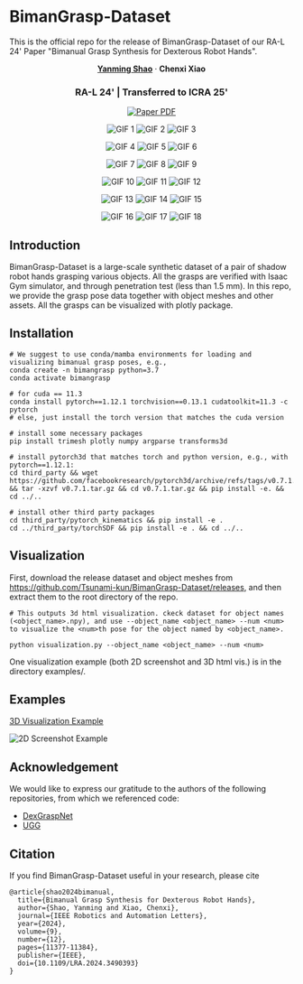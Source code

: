 # BimanGrasp-Dataset
This is the official repo for the release of BimanGrasp-Dataset of our RA-L 24' Paper "Bimanual Grasp Synthesis for Dexterous Robot Hands". 



<p align="center">
    <a href="https://wuxiaofei01.github.io/"><strong>Yanming Shao</strong></a>
    ·
    <strong>Chenxi Xiao</strong>

  </p>
  <h3 align="center">RA-L 24' | Transferred to ICRA 25'</h3>

<p align="center">
    <a href="https://arxiv.org/abs/2411.15903">
      <img src='https://img.shields.io/badge/Paper-green?style=for-the-badge&logo=adobeacrobatreader&logoColor=white&labelColor=66cc00&color=94DD15' alt='Paper PDF'>
    </a>
</p>



<p align="center">
  <img src="gif/A1.gif" alt="GIF 1" />
  <img src="gif/A2.gif" alt="GIF 2" />
  <img src="gif/A3.gif" alt="GIF 3" />
</p>

<p align="center">
  <img src="gif/B1.gif" alt="GIF 4" />
  <img src="gif/B2.gif" alt="GIF 5" />
  <img src="gif/B3.gif" alt="GIF 6" />
</p>

<p align="center">
  <img src="gif/C1.gif" alt="GIF 7" />
  <img src="gif/C2.gif" alt="GIF 8" />
  <img src="gif/C3.gif" alt="GIF 9" />
</p>

<p align="center">
  <img src="gif/D1.gif" alt="GIF 10" />
  <img src="gif/D2.gif" alt="GIF 11" />
  <img src="gif/D3.gif" alt="GIF 12" />
</p>

<p align="center">
  <img src="gif/E1.gif" alt="GIF 13" />
  <img src="gif/E2.gif" alt="GIF 14" />
  <img src="gif/E3.gif" alt="GIF 15" />
</p>

<p align="center">
  <img src="gif/F1.gif" alt="GIF 16" />
  <img src="gif/F2.gif" alt="GIF 17" />
  <img src="gif/F3.gif" alt="GIF 18" />
</p>



## Introduction

BimanGrasp-Dataset is a large-scale synthetic dataset of a pair of shadow robot hands grasping various objects. All the grasps are verified with Isaac Gym simulator, and through penetration test (less than 1.5 mm). In this repo, we provide the grasp pose data together with object meshes and other assets. All the grasps can be visualized with plotly package.

## Installation

    # We suggest to use conda/mamba environments for loading and visualizing bimanual grasp poses, e.g.,
    conda create -n bimangrasp python=3.7
    conda activate bimangrasp

    # for cuda == 11.3
    conda install pytorch==1.12.1 torchvision==0.13.1 cudatoolkit=11.3 -c pytorch
    # else, just install the torch version that matches the cuda version
    
    # install some necessary packages
    pip install trimesh plotly numpy argparse transforms3d

    # install pytorch3d that matches torch and python version, e.g., with pytorch==1.12.1:
    cd third_party && wget https://github.com/facebookresearch/pytorch3d/archive/refs/tags/v0.7.1.tar.gz && tar -xzvf v0.7.1.tar.gz && cd v0.7.1.tar.gz && pip install -e. && cd ../..

    # install other third party packages
    cd third_party/pytorch_kinematics && pip install -e .
    cd ../third_party/torchSDF && pip install -e . && cd ../..

## Visualization

First, download the release dataset and object meshes from https://github.com/Tsunami-kun/BimanGrasp-Dataset/releases, and then extract them to the root directory of the repo.

    # This outputs 3d html visualization. ckeck dataset for object names (<object_name>.npy), and use --object_name <object_name> --num <num> to visualize the <num>th pose for the object named by <object_name>.
    
    python visualization.py --object_name <object_name> --num <num>

One visualization example (both 2D screenshot and 3D html vis.) is in the directory examples/.

## Examples

[3D Visualization Example](examples/example.html)

![2D Screenshot Example](examples/example.png)

## Acknowledgement

We would like to express our gratitude to the authors of the following repositories, from which we referenced code:

* [DexGraspNet](https://github.com/PKU-EPIC/DexGraspNet/tree/main)
* [UGG](https://github.com/Jiaxin-Lu/ugg/tree/main)

## Citation
If you find BimanGrasp-Dataset useful in your research, please cite
```
@article{shao2024bimanual,
  title={Bimanual Grasp Synthesis for Dexterous Robot Hands},
  author={Shao, Yanming and Xiao, Chenxi},
  journal={IEEE Robotics and Automation Letters},
  year={2024},
  volume={9},
  number={12},
  pages={11377-11384},
  publisher={IEEE},
  doi={10.1109/LRA.2024.3490393}
}
```
